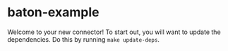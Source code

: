# baton-example
Welcome to your new connector! To start out, you will want to update the dependencies.
Do this by running `make update-deps`.